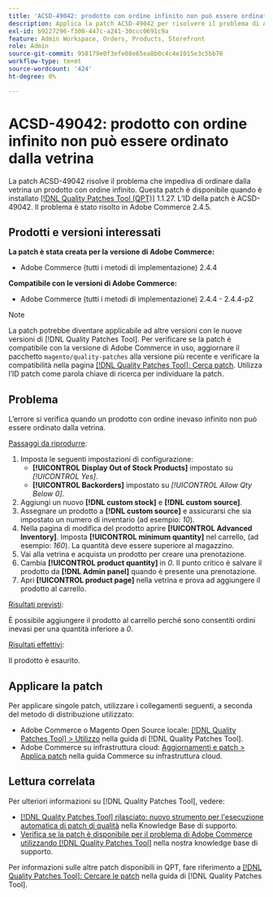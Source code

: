 ```yaml
---
title: 'ACSD-49042: prodotto con ordine infinito non può essere ordinato dalla vetrina'
description: Applica la patch ACSD-49042 per risolvere il problema di Adobe Commerce, a causa del quale non è possibile ordinare un prodotto con ordine inevaso dalla vetrina.
exl-id: b9227296-f300-447c-a241-30ccc0691c9a
feature: Admin Workspace, Orders, Products, Storefront
role: Admin
source-git-commit: 958179e0f3efe08e65ea8b0c4c4e1015e3c5bb76
workflow-type: tm+mt
source-wordcount: '424'
ht-degree: 0%

---
```


# ACSD-49042: prodotto con ordine infinito non può essere ordinato dalla vetrina

La patch ACSD-49042 risolve il problema che impediva di ordinare dalla vetrina un prodotto con ordine infinito. Questa patch è disponibile quando è installato [[!DNL Quality Patches Tool (QPT)]](/help/announcements/adobe-commerce-announcements/magento-quality-patches-released-new-tool-to-self-serve-quality-patches.md) 1.1.27. L’ID della patch è ACSD-49042. Il problema è stato risolto in Adobe Commerce 2.4.5.

## Prodotti e versioni interessati

**La patch è stata creata per la versione di Adobe Commerce:**

* Adobe Commerce (tutti i metodi di implementazione) 2.4.4

**Compatibile con le versioni di Adobe Commerce:**

* Adobe Commerce (tutti i metodi di implementazione) 2.4.4 - 2.4.4-p2

>[!NOTE]
>
>La patch potrebbe diventare applicabile ad altre versioni con le nuove versioni di [!DNL Quality Patches Tool]. Per verificare se la patch è compatibile con la versione di Adobe Commerce in uso, aggiornare il pacchetto `magento/quality-patches` alla versione più recente e verificare la compatibilità nella pagina [[!DNL Quality Patches Tool]: Cerca patch](https://experienceleague.adobe.com/tools/commerce-quality-patches/index.html?lang=it). Utilizza l’ID patch come parola chiave di ricerca per individuare la patch.

## Problema

L’errore si verifica quando un prodotto con ordine inevaso infinito non può essere ordinato dalla vetrina.

<u>Passaggi da riprodurre</u>:

1. Imposta le seguenti impostazioni di configurazione:
   * **[!UICONTROL Display Out of Stock Products]** impostato su *[!UICONTROL Yes]*.
   * **[!UICONTROL Backorders]** impostato su *[!UICONTROL Allow Qty Below 0]*.
1. Aggiungi un nuovo **[!DNL custom stock]** e **[!DNL custom source]**.
1. Assegnare un prodotto a **[!DNL custom source]** e assicurarsi che sia impostato un numero di inventario (ad esempio: *10*).
1. Nella pagina di modifica del prodotto aprire **[!UICONTROL Advanced Inventory]**. Imposta **[!UICONTROL minimum quantity]** nel carrello, (ad esempio: *160*). La quantità deve essere superiore al magazzino.
1. Vai alla vetrina e acquista un prodotto per creare una prenotazione.
1. Cambia **[!UICONTROL product quantity]** in *0*. Il punto critico è salvare il prodotto da **[!DNL Admin panel]** quando è presente una prenotazione.
1. Apri **[!UICONTROL product page]** nella vetrina e prova ad aggiungere il prodotto al carrello.

<u>Risultati previsti</u>:

È possibile aggiungere il prodotto al carrello perché sono consentiti ordini inevasi per una quantità inferiore a *0*.

<u>Risultati effettivi</u>:

Il prodotto è esaurito.

## Applicare la patch

Per applicare singole patch, utilizzare i collegamenti seguenti, a seconda del metodo di distribuzione utilizzato:

* Adobe Commerce o Magento Open Source locale: [[!DNL Quality Patches Tool] > Utilizzo](https://experienceleague.adobe.com/docs/commerce-operations/tools/quality-patches-tool/usage.html?lang=it) nella guida di [!DNL Quality Patches Tool].
* Adobe Commerce su infrastruttura cloud: [Aggiornamenti e patch > Applica patch](https://experienceleague.adobe.com/docs/commerce-cloud-service/user-guide/develop/upgrade/apply-patches.html?lang=it) nella guida Commerce su infrastruttura cloud.

## Lettura correlata

Per ulteriori informazioni su [!DNL Quality Patches Tool], vedere:

* [[!DNL Quality Patches Tool] rilasciato: nuovo strumento per l&#39;esecuzione automatica di patch di qualità](/help/announcements/adobe-commerce-announcements/magento-quality-patches-released-new-tool-to-self-serve-quality-patches.md) nella Knowledge Base di supporto.
* [Verifica se la patch è disponibile per il problema di Adobe Commerce utilizzando  [!DNL Quality Patches Tool]](/help/support-tools/patches-available-in-qpt-tool/check-patch-for-magento-issue-with-magento-quality-patches.md) nella nostra knowledge base di supporto.

Per informazioni sulle altre patch disponibili in QPT, fare riferimento a [[!DNL Quality Patches Tool]: Cercare le patch](https://experienceleague.adobe.com/tools/commerce-quality-patches/index.html?lang=it) nella guida di [!DNL Quality Patches Tool].
